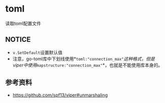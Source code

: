 # toml
读取toml配置文件

## NOTICE
 - `v.SetDefault`设置默认值
 - 注意，go-toml库中下划线使用*`toml:"connection_max"`*这种格式，但是viper中使用*`mapstructure:"connection_max"`*，也就是不能使用库本身的。
 
## 参考资料
 -  https://github.com/spf13/viper#unmarshaling